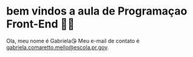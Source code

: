 #  bem vindos a    aula  de Programaçao Front-End 👩‍💻
Ola, meu nome é Gabriela😘
Meu e-mail de contato é  gabriela.comaretto.mello@escola.pr.gov.

